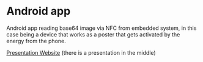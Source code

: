 # Android app

Android app reading base64 image via NFC from embedded system, in this case being a device that works as a poster that gets activated by the energy from the phone.

[Presentation Website](https://benmms.wixsite.com/dragosbenrfid) (there is a presentation in the middle)




